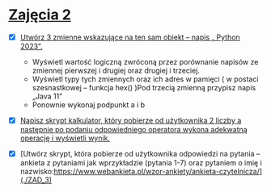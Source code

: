 # [Zajęcia 2](python2.pdf)
- [x] [Utwórz 3 zmienne wskazujące na ten sam obiekt – napis „ Python 2023”.](./ZAD_1)
	- Wyświetl wartość logiczną zwróconą przez porównanie napisów ze zmiennej pierwszej i drugiej oraz drugiej i trzeciej.
	- Wyświetl typy tych zmiennych oraz ich adres w pamięci ( w postaci szesnastkowej – funkcja hex() )Pod trzecią zmienną przypisz napis „Java 11”
	- Ponownie wykonaj podpunkt a i b
- [x] [Napisz skrypt kalkulator, który pobierze od użytkownika 2 liczby a następnie po podaniu odpowiedniego operatora wykona adekwatną operację i wyświetli wynik.](./ZAD_2)
- [x] [Utwórz skrypt, która pobierze od użytkownika odpowiedzi na pytania – ankieta z pytaniami jak wprzykładzie (pytania 1-7) oraz pytaniem o imię i nazwisko:https://www.webankieta.pl/wzor-ankiety/ankieta-czytelnicza/](./ZAD_3)

